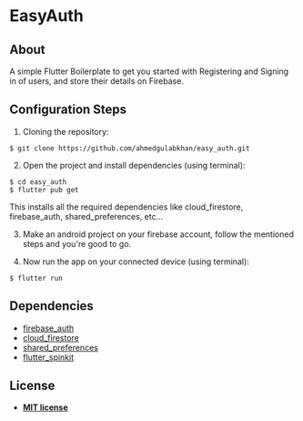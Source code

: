# EasyAuth
## About
A simple Flutter Boilerplate to get you started with Registering and Signing in of users, and store their details on Firebase.

## Configuration Steps
1. Cloning the repository:

```
$ git clone https://github.com/ahmedgulabkhan/easy_auth.git
```

2. Open the project and install dependencies (using terminal):

```
$ cd easy_auth
$ flutter pub get
```
This installs all the required dependencies like cloud_firestore, firebase_auth, shared_preferences, etc...

3. Make an android project on your firebase account, follow the mentioned steps and you're good to go.

4. Now run the app on your connected device (using terminal):

`$ flutter run`

## Dependencies
- <a href="https://pub.dev/packages/firebase_auth">firebase_auth</a>
- <a href="https://pub.dev/packages/cloud_firestore">cloud_firestore</a>
- <a href="https://pub.dev/packages/shared_preferences">shared_preferences</a>
- <a href="https://pub.dev/packages/flutter_spinkit">flutter_spinkit</a>

## License

- **[MIT license](https://github.com/ahmedgulabkhan/easy_auth/blob/master/LICENSE)**
